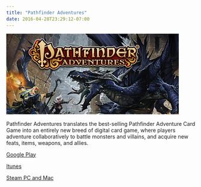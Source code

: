 ```yaml
---
title: "Pathfinder Adventures"
date: 2016-04-28T23:29:12-07:00
---
```


![Pathfinder Adventures](images/pathfinder.jpg)

Pathfinder Adventures translates the best-selling Pathfinder Adventure Card Game into an entirely new breed of digital card game, where players adventure collaboratively to battle monsters and villains, and acquire new feats, items, weapons, and allies.

[Google Play](https://play.google.com/store/apps/details?id=net.obsidian.pacg1)

[Itunes](https://itunes.apple.com/us/app/pathfinder-adventures/id966333863?mt=8)

[Steam PC and Mac](http://store.steampowered.com/app/480640/Pathfinder_Adventures/)